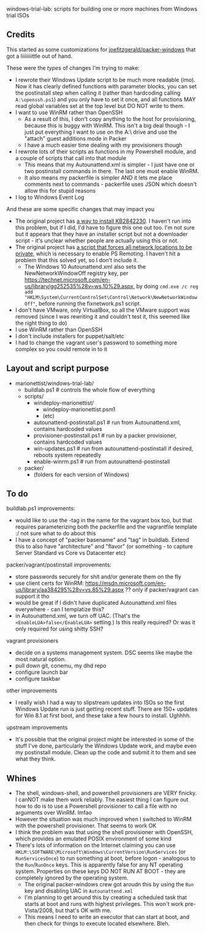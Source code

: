 windows-trial-lab: scripts for building one or more machines from Windows trial ISOs

## Credits

This started as some customizations for [joefitzgerald/packer-windows](https://github.com/joefitzgerald/packer-windows) that got a liiiiiiiittle out of hand. 

These were the *types* of changes I'm trying to make: 

- I rewrote their Windows Update script to be much more readable (imo). Now it has clearly defined functions with parameter blocks, you can set the postinstall step when calling it (rather than hardcoding calling `A:\openssh.ps1`) and you only have to set it once, and all functions MAY read global variables set at the top level but DO NOT write to them. 
- I want to use WinRM rather than OpenSSH
    - As a result of this, I don't copy anything to the host for provisioning, because this is buggy with WinRM. This isn't a big deal though - I just put everything I want to use on the A:\ drive and use the "attach" guest additions mode in Packer
    - I have a much easier time dealing with my provisioners though
- I rewrote lots of their scripts as functions in my Powershell module, and a couple of scripts that call into that module
    - This means that my Autounattend.xml is simpler - I just have one or two postinstall commands in there. The last one must enable WinRM.
    - It also means my packerfile is simpler AND it lets me place comments next to commands - packerfile uses JSON which doesn't allow this for stupid reasons
- I log to Windows Event Log

And these are some specific changes that may impact you

- The original project has [a way to install KB2842230](https://github.com/joefitzgerald/packer-windows/blob/master/scripts/hotfix-KB2842230.bat). I haven't run into this problem, but if I did, I'd have to figure this one out too. I'm not sure but it appears that they have an installer script but not a downloader script - it's unclear whether people are actually using this or not. 
- The original project has [a script that forces all network locations to be private](https://github.com/joefitzgerald/packer-windows/blob/master/scripts/fixnetwork.ps1), which is necessary to enable PS Remoting. I haven't hit a problem that this solved yet, so I don't include it. 
    - The Windows 10 Autounattend.xml also sets the NewNetworkWindowOff registry key, per <https://technet.microsoft.com/en-us/library/gg252535%28v=ws.10%29.aspx>, by doing `cmd.exe /c reg add "HKLM\System\CurrentControlSet\Control\Network\NewNetworkWindowOff"`, before running the fixnetwork.ps1 script.
- I don't have VMware, only VirtualBox, so all the VMware support was removed (since I was rewriting it and couldn't test it, this seemed like the right thing to do)
- I use WinRM rather than OpenSSH
- I don't include installers for puppet/salt/etc
- I had to change the vagrant user's password to something more complex so you could remote in to it

## Layout and script purpose

- marionettist/windows-trial-lab/
    - buildlab.ps1                          # controls the whole flow of everything
	- scripts/
		- windeploy-marionettist/
			- windeploy-marionettist.psm1
			- (etc)
		- autounattend-postinstall.ps1      # run from Autounattend.xml, contains hardcoded values
		- provisioner-postinstall.ps1       # run by a packer provisioner, contains hardcoded values
        - win-updates.ps1                   # run from autounattend-postinstall if desired, reboots system repeatedly
        - enable-winrm.ps1                  # run from autounattend-postinstall
    - packer/ 
        - (folders for each version of Windows)

## To do

buildlab.ps1 improvements: 

- would like to use the -tag in the name for the vagrant box too, but that requires parameterizing both the packerfile and the vagrantfile template :/ not sure what to do about this
- I have a concept of "packer basename" and "tag" in buildlab. Extend this to also have "architecture" and "flavor" (or something - to capture Server Standard vs Core vs Datacenter etc) 

packer/vagrant/postinstall improvements:

- store passwords securely for shit and/or generate them on the fly
- use client certs for WinRM: https://msdn.microsoft.com/en-us/library/aa384295%28v=vs.85%29.aspx ?? only if packer/vagrant can support it tho
- would be great if I didn't have duplicated Autounattend.xml files everywhere - can I templatize this?  
- in Autounattend.xml, we turn off UAC. (That's the `<EnableLUA>false</EnableLUA>` setting.) Is this really required? Or was it only required for using shitty SSH? 

vagrant provisioners

- decide on a systems management system. DSC seems like maybe the most natural option.
- pull down git, conemu, my dhd repo 
- configure launch bar
- configure taskbar 

other improvements

- I really wish I had a way to slipstream updates into ISOs so the first Windows Update run is just getting recent stuff. There are 150+ updates for Win 8.1 at first boot, and these take a few hours to install. Ughhhh.

upstream improvements

- It's possible that the original project might be interested in some of the stuff I've done, particularly the Windows Update work, and maybe even my postinstall module. Clean up the code and submit it to them and see what they think. 

## Whines

- The shell, windows-shell, and powershell provisioners are VERY finicky. I canNOT make them work reliably. The easiest thing I can figure out how to do is to use a Powershell provisioner to call a file with no arguments over WinRM. lmfao
- However the situation was much improved when I switched to WinRM with the powershell provisioner. That seems to work OK
- I think the problem was that using the shell provisioner with OpenSSH, which provides an emulated POSIX environment of some kind
- There's lots of information on the Internet claiming you can use `HKLM:\SOFTWARE\Microsoft\Windows\CurrentVersion\RunServices` (or `RunServicesOnce`) to run something at boot, before logon - analogous to the `Run`/`RunOnce` keys. This is apparently false for any NT operating system. Properties on these keys DO NOT RUN AT BOOT - they are completely ignored by the operating system. 
    - The original packer-windows crew got aroudn this by using the `Run` key and disabling UAC in `Autounattend.xml`
    - I'm planning to get around this by creating a scheduled task that starts at boot and runs with highest privileges. This won't work pre-Vista/2008, but that's OK with me. 
    - This means I need to write an executor that can start at boot, and then check for things to execute located elsewhere. Bleh. 

